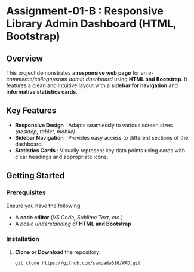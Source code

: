 # **Assignment-01-B : Responsive Library Admin Dashboard (HTML, Bootstrap)**

## **Overview**
This project demonstrates a **responsive web page** for an *e-commerce/college/exam admin dashboard* using **HTML and Bootstrap**. It features a clean and intuitive layout with a **sidebar for navigation** and **informative statistics cards**.

## **Key Features**
- **Responsive Design** : Adapts seamlessly to various screen sizes *(desktop, tablet, mobile)*.
- **Sidebar Navigation** : Provides easy access to different sections of the dashboard.
- **Statistics Cards** : Visually represent key data points using cards with clear headings and appropriate icons.

## **Getting Started**

### **Prerequisites**
Ensure you have the following:
- A **code editor** (*VS Code, Sublime Text, etc.*)
- A *basic understanding* of **HTML and Bootstrap**

### **Installation**
1. **Clone or Download** the repository:
   ```sh
   git clone https://github.com/sampada010/WAD.git
